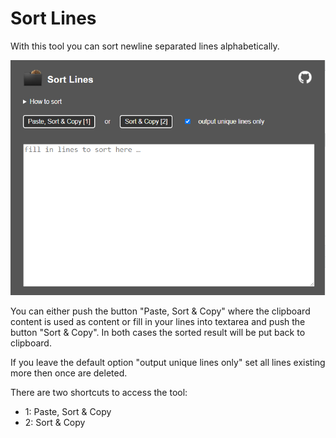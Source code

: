 # Sort Lines

With this tool you can sort newline separated lines alphabetically.

![Screenshot des Tools](screenshot.png)

You can either push the button "Paste, Sort & Copy" where the clipboard content is used as content or fill in your lines into textarea and push the button "Sort & Copy". In both cases the sorted result will be put back to clipboard.

If you leave the default option "output unique lines only" set all lines existing more then once are deleted.

There are two shortcuts to access the tool:
* 1: Paste, Sort & Copy
* 2: Sort & Copy
